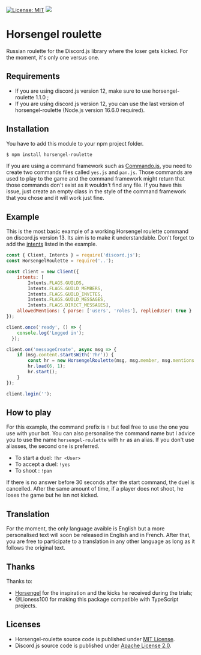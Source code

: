 [![License: MIT](https://img.shields.io/badge/License-MIT-yellow.svg)](https://opensource.org/licenses/MIT)
[![](https://img.shields.io/npm/v/horsengel-roulette.svg)](https://www.npmjs.com/package/horsengel-roulette)


# Horsengel roulette

Russian roulette for the Discord.js library where the loser gets kicked. For the moment, it's only one versus one.

## Requirements

- If you are using discord.js version 12, make sure to use horsengel-roulette 1.1.0 ;
- If you are using discord.js version 12, you can use the last version of horsengel-roulette (Node.js version 16.6.0 required).

## Installation

You have to add this module to your npm project folder.

```bash
$ npm install horsengel-roulette
```

If you are using a command framework such as [Commando.js](https://www.npmjs.com/package/discord.js-commando), you need to create two commands files called `yes.js` and `pan.js`. Those commands are used to play to the game and the command framework might return that those commands don't exist as it wouldn't find any file. If you have this issue, just create an empty class in the style of the command framework that you chose and it will work just fine.

## Example

This is the most basic example of a working Horsengel roulette command on discord.js version 13. Its aim is to make it understandable. Don't forget to add the [intents](https://discordjs.guide/popular-topics/intents.html) listed in the example.

```js
const { Client, Intents } = require('discord.js');
const HorsengelRoulette = require('..');

const client = new Client({
	intents: [
		Intents.FLAGS.GUILDS,
		Intents.FLAGS.GUILD_MEMBERS,
		Intents.FLAGS.GUILD_INVITES,
		Intents.FLAGS.GUILD_MESSAGES,
		Intents.FLAGS.DIRECT_MESSAGES],
	allowedMentions: { parse: ['users', 'roles'], repliedUser: true }
});

client.once('ready', () => {
	console.log('Logged in');
  });

client.on('messageCreate', async msg => {
	if (msg.content.startsWith('?hr')) {
		const hr = new HorsengelRoulette(msg, msg.member, msg.mentions.members.first(), '?', 'fr');
		hr.load(6, 1);
		hr.start();
	}
});

client.login('');
```

## How to play

For this example, the command prefix is `!` but feel free to use the one you use with your bot. You can also personalise the command name but I advice you to use the name `horsengel-roulette` with `hr` as an alias. If you don't use aliasses, the second one is preferred.

- To start a duel: `!hr <User>`
- To accept a duel: `!yes`
- To shoot : `!pan`

If there is no answer before 30 seconds after the start command, the duel is cancelled. After the same amount of time, if a player does not shoot, he loses the game but he isn not kicked.

## Translation

For the moment, the only language avaible is English but a more personalised text will soon be released in English and in French. After that, you are free to participate to a translation in any other language as long as it follows the original text.

## Thanks

Thanks to:

- [Horsengel](https://twitter.com/horsengel) for the inspiration and the kicks he received during the trials;
- @Lioness100 for making this package compatible with TypeScript projects.


## Licenses

- Horsengel-roulette source code is published under [MIT License](https://github.com/Helmasaur/ac-keijiban/blob/master/LICENSE).
- Discord.js source code is published under [Apache License 2.0](https://github.com/discordjs/discord.js/blob/master/LICENSE).